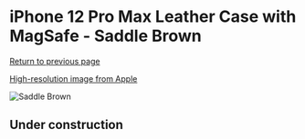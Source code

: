 # iPhone 12 Pro Max Leather Case with MagSafe - Saddle Brown

[Return to previous page](/iphone_12)

[High-resolution image from Apple](https://store.storeimages.cdn-apple.com/8756/as-images.apple.com/is/MHKL3?wid=4500&hei=4500&fmt=png)

<div style="width: 512px"><img src="/almost_uncompressed/MHKL3.webp" alt="Saddle Brown"></div>

## Under construction

